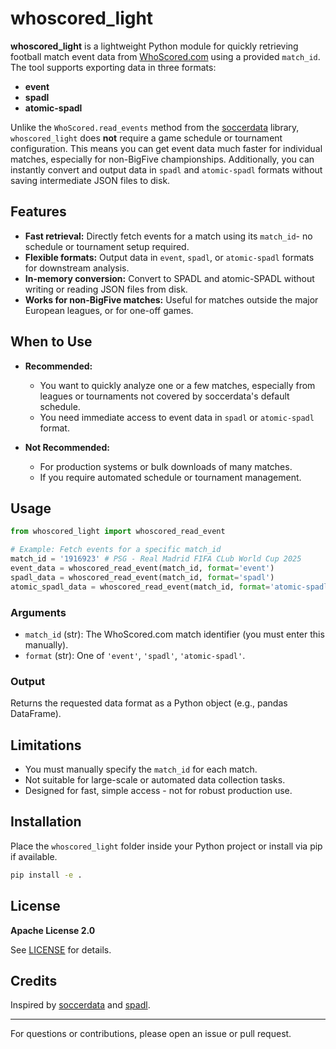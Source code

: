 # whoscored_light

**whoscored_light** is a lightweight Python module for quickly retrieving football match event data from [WhoScored.com](https://whoscored.com) using a provided `match_id`. The tool supports exporting data in three formats:  
- **event**  
- **spadl**  
- **atomic-spadl**  

Unlike the `WhoScored.read_events` method from the [soccerdata](https://github.com/voetbalai/soccerdata) library, `whoscored_light` does **not** require a game schedule or tournament configuration. This means you can get event data much faster for individual matches, especially for non-BigFive championships. Additionally, you can instantly convert and output data in `spadl` and `atomic-spadl` formats without saving intermediate JSON files to disk.

## Features

- **Fast retrieval:** Directly fetch events for a match using its `match_id`- no schedule or tournament setup required.
- **Flexible formats:** Output data in `event`, `spadl`, or `atomic-spadl` formats for downstream analysis.
- **In-memory conversion:** Convert to SPADL and atomic-SPADL without writing or reading JSON files from disk.
- **Works for non-BigFive matches:** Useful for matches outside the major European leagues, or for one-off games.

## When to Use

- **Recommended:**  
  - You want to quickly analyze one or a few matches, especially from leagues or tournaments not covered by soccerdata's default schedule.
  - You need immediate access to event data in `spadl` or `atomic-spadl` format.

- **Not Recommended:**  
  - For production systems or bulk downloads of many matches.
  - If you require automated schedule or tournament management.

## Usage

```python
from whoscored_light import whoscored_read_event

# Example: Fetch events for a specific match_id
match_id = '1916923' # PSG - Real Madrid FIFA CLub World Cup 2025
event_data = whoscored_read_event(match_id, format='event')
spadl_data = whoscored_read_event(match_id, format='spadl')
atomic_spadl_data = whoscored_read_event(match_id, format='atomic-spadl')
```

### Arguments

- `match_id` (str): The WhoScored.com match identifier (you must enter this manually).
- `format` (str): One of `'event'`, `'spadl'`, `'atomic-spadl'`.

### Output

Returns the requested data format as a Python object (e.g., pandas DataFrame).

## Limitations

- You must manually specify the `match_id` for each match.
- Not suitable for large-scale or automated data collection tasks.
- Designed for fast, simple access - not for robust production use.

## Installation

Place the `whoscored_light` folder inside your Python project or install via pip if available.

```bash
pip install -e .
```

## License

**Apache License 2.0**

See [LICENSE](../LICENSE) for details.

## Credits

Inspired by [soccerdata](https://github.com/voetbalai/soccerdata) and [spadl](https://github.com/ML-KULeuven/socceraction).

---
For questions or contributions, please open an issue or pull request.